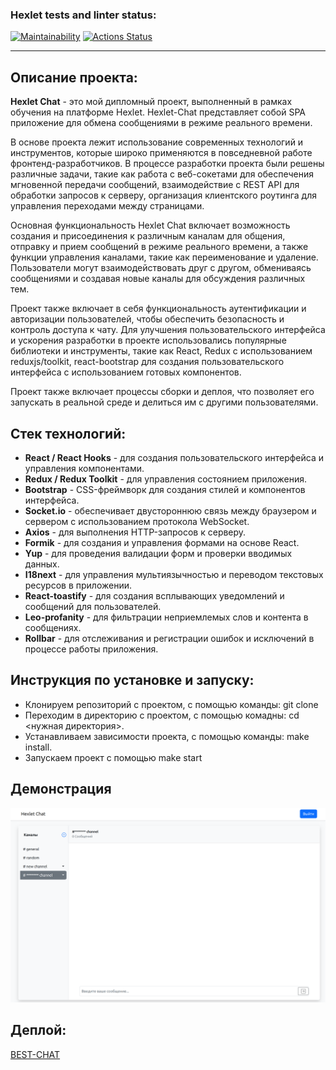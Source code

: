 ### Hexlet tests and linter status:
[![Maintainability](https://api.codeclimate.com/v1/badges/db58161c49818fa25712/maintainability)](https://codeclimate.com/github/Mabby20/frontend-project-12/maintainability)
[![Actions Status](https://github.com/Mabby20/frontend-project-12/workflows/hexlet-check/badge.svg)](https://github.com/Mabby20/frontend-project-12/actions)
____________
## Описание проекта:
**Hexlet Chat** - это мой дипломный проект, выполненный в рамках обучения на платформе Hexlet. 
Hexlet-Chat представляет собой SPA приложение для обмена сообщениями в режиме реального времени.

В основе проекта лежит использование современных технологий и инструментов, которые широко применяются в повседневной работе фронтенд-разработчиков. В процессе разработки проекта были решены различные задачи, такие как работа с веб-сокетами для обеспечения мгновенной передачи сообщений, взаимодействие с REST API для обработки запросов к серверу, организация клиентского роутинга для управления переходами между страницами.

Основная функциональность Hexlet Chat включает возможность создания и присоединения к различным каналам для общения, отправку и прием сообщений в режиме реального времени, а также функции управления каналами, такие как переименование и удаление. Пользователи могут взаимодействовать друг с другом, обмениваясь сообщениями и создавая новые каналы для обсуждения различных тем.

Проект также включает в себя функциональность аутентификации и авторизации пользователей, чтобы обеспечить безопасность и контроль доступа к чату. Для улучшения пользовательского интерфейса и ускорения разработки в проекте использовались популярные библиотеки и инструменты, такие как React, Redux с использованием reduxjs/toolkit, react-bootstrap для создания пользовательского интерфейса с использованием готовых компонентов.

Проект также включает процессы сборки и деплоя, что позволяет его запускать в реальной среде и делиться им с другими пользователями.

## Стек технологий:

- **React / React Hooks** - для создания пользовательского интерфейса и управления компонентами.
- **Redux / Redux Toolkit** - для управления состоянием приложения.
- **Bootstrap** - CSS-фреймворк для создания стилей и компонентов интерфейса.
- **Socket.io** - обеспечивает двустороннюю связь между браузером и сервером с использованием протокола WebSocket.
- **Axios** - для выполнения HTTP-запросов к серверу.
- **Formik** - для создания и управления формами на основе React.
- **Yup** - для проведения валидации форм и проверки вводимых данных.
- **I18next** - для управления мультиязычностью и переводом текстовых ресурсов в приложении.
- **React-toastify** - для создания всплывающих уведомлений и сообщений для пользователей.
- **Leo-profanity** - для фильтрации неприемлемых слов и контента в сообщениях.
- **Rollbar** - для отслеживания и регистрации ошибок и исключений в процессе работы приложения.

## Инструкция по установке и запуску:

- Клонируем репозиторий с проектом, с помощью команды: git clone 
- Переходим в директорию с проектом, с помощью комадны: cd <нужная директория>.
- Устанавливаем зависимости проекта, с помощью команды: make install.
- Запускаем проект с помощью make start

## Демонстрация

![img.png](assets/img.png)

## Деплой:

[BEST-CHAT](https://bestchat.up.railway.app/)
